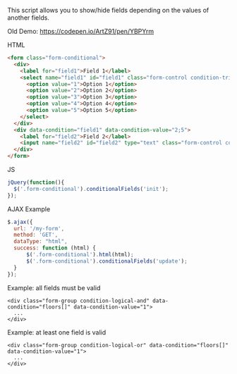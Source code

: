 This script allows you to show/hide fields depending on the values of another fields.

Old Demo: https://codepen.io/ArtZ91/pen/YBPYrm

HTML
```html
<form class="form-conditional">
  <div>
    <label for="field1">Field 1</label>
    <select name="field1" id="field1" class="form-control condition-trigger">
      <option value="1">Option 1</option>
      <option value="2">Option 2</option>
      <option value="3">Option 3</option>
      <option value="4">Option 4</option>
      <option value="5">Option 5</option>
    </select>
  </div>
  <div data-condition="field1" data-condition-value="2;5">
    <label for="field2">Field 2</label>
    <input name="field2" id="field2" type="text" class="form-control condition-trigger">
  </div>
</form>
```

JS
```js
jQuery(function(){
  $('.form-conditional').conditionalFields('init');
});
```

AJAX Example
```js
$.ajax({
  url: '/my-form',
  method: 'GET',
  dataType: "html",
  success: function (html) {
      $('.form-conditional').html(html);
      $('.form-conditional').conditionalFields('update');
  }
});
```

Example: all fields must be valid
```
<div class="form-group condition-logical-and" data-condition="floors[]" data-condition-value="1">
  ...
</div>
```

Example: at least one field is valid
```
<div class="form-group condition-logical-or" data-condition="floors[]" data-condition-value="1">
  ...
</div>
```
